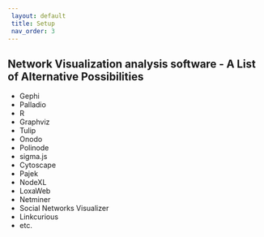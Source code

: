 ```yaml
---
 layout: default
 title: Setup
 nav_order: 3
---
```


## Network Visualization analysis software - A List of Alternative Possibilities

- Gephi
- Palladio
- R
- Graphviz
- Tulip
- Onodo
- Polinode
- sigma.js
- Cytoscape
- Pajek
- NodeXL
- LoxaWeb
- Netminer
- Social Networks Visualizer
- Linkcurious
- etc.
